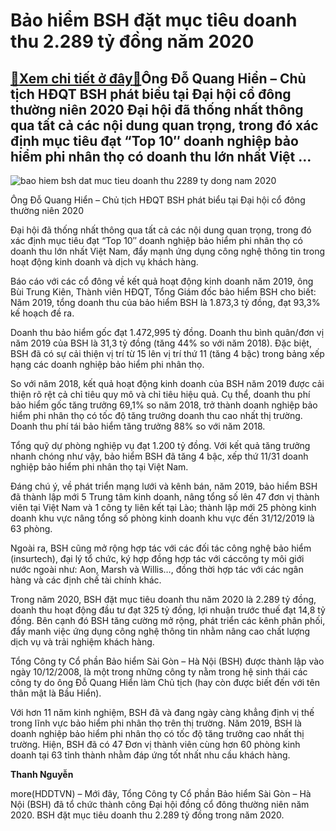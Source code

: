 Bảo hiểm BSH đặt mục tiêu doanh thu 2.289 tỷ đồng năm 2020
==========================================================

[:gift:Xem chi tiết ở đây:gift:](https://hddtvn.com/bao-hiem-bsh-dat-muc-tieu-doanh-thu-2-289-ty-dong-nam-2020/)Ông Đỗ Quang Hiển – Chủ tịch HĐQT BSH phát biểu tại Đại hội cổ đông thường niên 2020 Đại hội đã thống nhất thông qua tất cả các nội dung quan trọng, trong đó xác định mục tiêu đạt “Top 10″ doanh nghiệp bảo hiểm phi nhân thọ có doanh thu lớn nhất Việt …
------------------------------------------------------------------------------------------------------------------------------------------------------------------------------------------------------------------------------------------------------------





![bao hiem bsh dat muc tieu doanh thu 2289 ty dong nam 2020](https://haiquanonline.com.vn/stores/news_dataimages/thanhnt/062020/19/17/0235_Anh_1_BSH.jpg?rt=20200619185346 "Bảo hiểm BSH đặt mục tiêu doanh thu 2.289 tỷ đồng năm 2020")



Ông Đỗ Quang Hiển – Chủ tịch HĐQT BSH phát biểu tại Đại hội cổ đông thường niên 2020






Đại hội đã thống nhất thông qua tất cả các nội dung quan trọng, trong đó xác định mục tiêu đạt “Top 10″ doanh nghiệp bảo hiểm phi nhân thọ có doanh thu lớn nhất Việt Nam, đẩy mạnh ứng dụng công nghệ thông tin trong hoạt động kinh doanh và dịch vụ khách hàng.


Báo cáo với các cổ đông về kết quả hoạt động kinh doanh năm 2019, ông Bùi Trung Kiên, Thành viên HĐQT, Tổng Giám đốc bảo hiểm BSH cho biết: Năm 2019, tổng doanh thu của bảo hiểm BSH là 1.873,3 tỷ đồng, đạt 93,3% kế hoạch đề ra.


Doanh thu bảo hiểm gốc đạt 1.472,995 tỷ đồng. Doanh thu bình quân/đơn vị năm 2019 của BSH là 31,3 tỷ đồng (tăng 44% so với năm 2018). Đặc biệt, BSH đã có sự cải thiện vị trí từ 15 lên vị trí thứ 11 (tăng 4 bậc) trong bảng xếp hạng các doanh nghiệp bảo hiểm phi nhân thọ.


So với năm 2018, kết quả hoạt động kinh doanh của BSH năm 2019 được cải thiện rõ rệt cả chỉ tiêu quy mô và chỉ tiêu hiệu quả. Cụ thể, doanh thu phí bảo hiểm gốc tăng trưởng 69,1% so năm 2018, trở thành doanh nghiệp bảo hiểm phi nhân thọ có tốc độ tăng trưởng doanh thu cao nhất thị trường. Doanh thu phí tái bảo hiểm tăng trưởng 88% so với năm 2018.


Tổng quỹ dự phòng nghiệp vụ đạt 1.200 tỷ đồng. Với kết quả tăng trưởng nhanh chóng như vậy, bảo hiểm BSH đã tăng 4 bậc, xếp thứ 11/31 doanh nghiệp bảo hiểm phi nhân thọ tại Việt Nam.


Đáng chú ý, về phát triển mạng lưới và kênh bán, năm 2019, bảo hiểm BSH đã thành lập mới 5 Trung tâm kinh doanh, nâng tổng số lên 47 đơn vị thành viên tại Việt Nam và 1 công ty liên kết tại Lào; thành lập mới 25 phòng kinh doanh khu vực nâng tổng số phòng kinh doanh khu vực đến 31/12/2019 là 63 phòng.


Ngoài ra, BSH cũng mở rộng hợp tác với các đối tác công nghệ bảo hiểm (insurtech), đại lý tổ chức, ký hợp đồng hợp tác với cáccông ty môi giới nước ngoài như: Aon, Marsh và Willis…, đồng thời hợp tác với các ngân hàng và các định chế tài chính khác.


Trong năm 2020, BSH đặt mục tiêu doanh thu năm 2020 là 2.289 tỷ đồng, doanh thu hoạt động đầu tư đạt 325 tỷ đồng, lợi nhuận trước thuế đạt 14,8 tỷ đồng. Bên cạnh đó BSH tăng cường mở rộng, phát triển các kênh phân phối, đẩy manh việc ứng dụng công nghệ thông tin nhằm nâng cao chất lượng dịch vụ và trải nghiệm khách hàng.






Tổng Công ty Cổ phần Bảo hiểm Sài Gòn – Hà Nội (BSH) được thành lập vào ngày 10/12/2008, là một trong những công ty nằm trong hệ sinh thái các công ty do ông Đỗ Quang Hiển làm Chủ tịch (hay còn được biết đến với tên thân mật là Bầu Hiển).


Với hơn 11 năm kinh nghiệm, BSH đã và đang ngày càng khẳng định vị thế trong lĩnh vực bảo hiểm phi nhân thọ trên thị trường. Năm 2019, BSH là doanh nghiệp bảo hiểm phi nhân thọ có tốc độ tăng trưởng cao nhất thị trường. Hiện, BSH đã có 47 Đơn vị thành viên cùng hơn 60 phòng kinh doanh tại 63 tỉnh thành nhằm đáp ứng tốt nhất nhu cầu khách hàng.







**Thanh Nguyễn**



more(HDDTVN) – Mới đây, Tổng Công ty Cổ phần Bảo hiểm Sài Gòn – Hà Nội (BSH) đã tổ chức thành công Đại hội đồng cổ đông thường niên năm 2020. BSH đặt mục tiêu doanh thu 2.289 tỷ đồng trong năm 2020.

